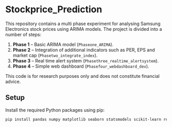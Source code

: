 
 # Stockprice_Prediction
 
 This repository contains a multi phase experiment for analysing Samsung Electronics stock prices using ARIMA models. The project is divided into a number of steps:
 
 1. **Phase 1** – Basic ARIMA model (`Phaseone_ARIMA`).
 2. **Phase 2** – Integration of additional indicators such as PER, EPS and market cap (`Phasetwo_integrate_index`).
 3. **Phase 3** – Real time alert system (`Phasethree_realtime_alertsystem`).
 4. **Phase 4** – Simple web dashboard (`Phasefour_webdashboard_dev`).
 
 This code is for research purposes only and does not constitute financial advice.

## Setup
Install the required Python packages using pip:

```bash
pip install pandas numpy matplotlib seaborn statsmodels scikit-learn requests beautifulsoup4 yfinance flask
```
